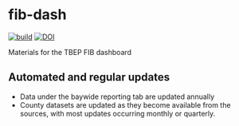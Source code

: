 # fib-dash

[![build](https://github.com/tbep-tech/fib-dash/workflows/build/badge.svg)](https://github.com/tbep-tech/fib-dash/actions)
[![DOI](https://zenodo.org/badge/841089887.svg)](https://doi.org/10.5281/zenodo.13881473)

Materials for the TBEP FIB dashboard

## Automated and regular updates

* Data under the baywide reporting tab are updated annually
* County datasets are updated as they become available from the sources, with most updates occurring monthly or quarterly.